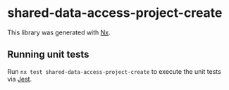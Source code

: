# shared-data-access-project-create

This library was generated with [Nx](https://nx.dev).

## Running unit tests

Run `nx test shared-data-access-project-create` to execute the unit tests via [Jest](https://jestjs.io).
